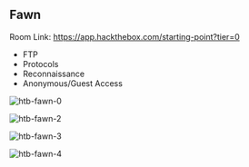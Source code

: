 ## Fawn

Room Link:  https://app.hackthebox.com/starting-point?tier=0

- FTP
- Protocols
- Reconnaissance
- Anonymous/Guest Access


![htb-fawn-0](https://github.com/user-attachments/assets/21c560f6-1dd2-4776-97d0-551cd3411a9a)



![htb-fawn-2](https://github.com/user-attachments/assets/cbb68dd3-f7aa-480a-a775-34e4eab83580)

![htb-fawn-3](https://github.com/user-attachments/assets/3fd436d4-a804-41ec-a715-7d1919301e22)

![htb-fawn-4](https://github.com/user-attachments/assets/be580b89-f6da-460b-a67b-b34f3dfbb093)
